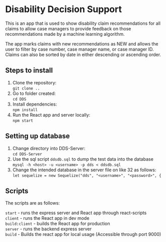 # Disability Decision Support

This is an app that is used to show disability claim recommendations for all claims to allow case managers to provide feedback on those recommendations made by a machine learning algorithm. 

The app marks claims with new recommendations as NEW and allows the user to filter by case number, case manager name, or case manager ID. Claims can also be sorted by date in either descending or ascending order.

## Steps to install

1. Clone the repository:  
`git clone ..`
2. Go to folder created:  
`cd DDS`
3. Install dependencies:  
`npm install`
4. Run the React app and server locally:  
`npm start`

## Setting up database

1. Change directory into DDS-Server:  
`cd DDS-Server`
2. Use the sql script `ddsdb.sql` to dump the test data into the database  
`mysql -h <host> -u <username> -p dds < ddsdb.sql`
3. Change the intended database in the server file on like 32 as follows:  
`let sequelize = new Sequelize("dds", "<username>", "<password>", {`

## Scripts

The scripts are as follows:

`start` - runs the express server and React app through react-scripts  
`client` - runs the React app in dev mode  
`build:client` - builds the React app for production  
`server` - runs the backend express server  
`build` - Builds the react app for local usage (Accessible through port 9000)  
